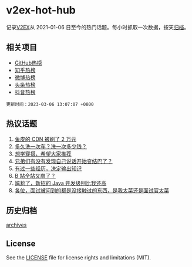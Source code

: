 # v2ex-hot-hub

 记录[V2EX](https://www.v2ex.com/)从 2021-01-06 日至今的热门话题。每小时抓取一次数据，按天[归档](archives)。
 
 ## 相关项目

- [GitHub热榜](https://github.com/snaildev/github-hot-hub)
- [知乎热榜](https://github.com/snaildev/zhihu-hot-hub)
- [微博热榜](https://github.com/snaildev/weibo-hot-hub)
- [头条热榜](https://github.com/snaildev/toutiao-hot-hub)
- [抖音热榜](https://github.com/snaildev/douyin-hot-hub)


 `更新时间：2023-03-06 13:07:07 +0800`

## 热议话题

1. [鱼皮的 CDN 被刷了 2 万元](https://www.v2ex.com/t/921318)
1. [多久洗一次车？洗一次多少钱？](https://www.v2ex.com/t/921467)
1. [想学穿搭，希望大家推荐](https://www.v2ex.com/t/921432)
1. [兄弟们有没有发现自己说话开始变结巴了？](https://www.v2ex.com/t/921281)
1. [有过一些经历，决定输出知识](https://www.v2ex.com/t/921287)
1. [B 站全站又崩了？](https://www.v2ex.com/t/921359)
1. [尴尬了，新招的 Java 开发级别比我还高](https://www.v2ex.com/t/921478)
1. [各位，面试被问到的都是没接触过的东西，是我太菜还是面试官太菜](https://www.v2ex.com/t/921448)

## 历史归档

[archives](archives)

## License

See the [LICENSE](LICENSE) file for license rights and limitations (MIT).
